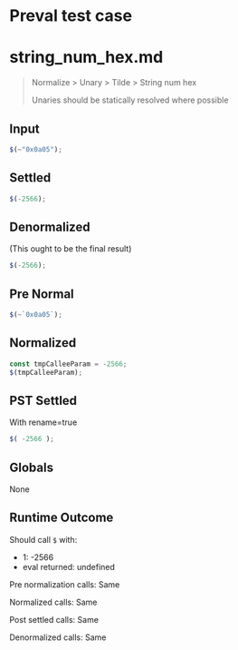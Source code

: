 # Preval test case

# string_num_hex.md

> Normalize > Unary > Tilde > String num hex
>
> Unaries should be statically resolved where possible

## Input

`````js filename=intro
$(~"0x0a05");
`````

## Settled


`````js filename=intro
$(-2566);
`````

## Denormalized
(This ought to be the final result)

`````js filename=intro
$(-2566);
`````

## Pre Normal


`````js filename=intro
$(~`0x0a05`);
`````

## Normalized


`````js filename=intro
const tmpCalleeParam = -2566;
$(tmpCalleeParam);
`````

## PST Settled
With rename=true

`````js filename=intro
$( -2566 );
`````

## Globals

None

## Runtime Outcome

Should call `$` with:
 - 1: -2566
 - eval returned: undefined

Pre normalization calls: Same

Normalized calls: Same

Post settled calls: Same

Denormalized calls: Same
